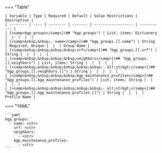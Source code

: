 <!--
  ~ Copyright (c) 2023 Arista Networks, Inc.
  ~ Use of this source code is governed by the Apache License 2.0
  ~ that can be found in the LICENSE file.
  -->
=== "Table"

    | Variable | Type | Required | Default | Value Restrictions | Description |
    | -------- | ---- | -------- | ------- | ------------------ | ----------- |
    | [<samp>bgp_groups</samp>](## "bgp_groups") | List, items: Dictionary |  |  |  |  |
    | [<samp>&nbsp;&nbsp;- name</samp>](## "bgp_groups.[].name") | String | Required, Unique |  |  | Group Name |
    | [<samp>&nbsp;&nbsp;&nbsp;&nbsp;vrf</samp>](## "bgp_groups.[].vrf") | String |  |  |  |  |
    | [<samp>&nbsp;&nbsp;&nbsp;&nbsp;neighbors</samp>](## "bgp_groups.[].neighbors") | List, items: String |  |  |  |  |
    | [<samp>&nbsp;&nbsp;&nbsp;&nbsp;&nbsp;&nbsp;- &lt;str&gt;</samp>](## "bgp_groups.[].neighbors.[]") | String |  |  |  |  |
    | [<samp>&nbsp;&nbsp;&nbsp;&nbsp;bgp_maintenance_profiles</samp>](## "bgp_groups.[].bgp_maintenance_profiles") | List, items: String |  |  |  |  |
    | [<samp>&nbsp;&nbsp;&nbsp;&nbsp;&nbsp;&nbsp;- &lt;str&gt;</samp>](## "bgp_groups.[].bgp_maintenance_profiles.[]") | String |  |  |  | Profile Name |

=== "YAML"

    ```yaml
    bgp_groups:
      - name: <str>
        vrf: <str>
        neighbors:
          - <str>
        bgp_maintenance_profiles:
          - <str>
    ```
